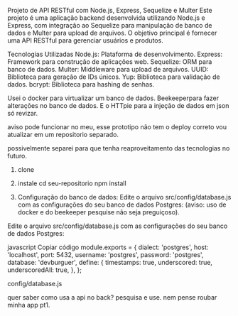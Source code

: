 Projeto de API RESTful com Node.js, Express, Sequelize e Multer
Este projeto é uma aplicação backend desenvolvida utilizando Node.js e Express, com integração ao Sequelize para manipulação de banco de dados e Multer para upload de arquivos. O objetivo principal é fornecer uma API RESTful para gerenciar usuários e produtos.

Tecnologias Utilizadas
Node.js: Plataforma de desenvolvimento.
Express: Framework para construção de aplicações web.
Sequelize: ORM para banco de dados.
Multer: Middleware para upload de arquivos.
UUID: Biblioteca para geração de IDs únicos.
Yup: Biblioteca para validação de dados.
bcrypt: Biblioteca para hashing de senhas.

Usei o docker para virtualizar um banco de dados.
Beekeeperpara fazer alterações no banco de dados.
E o HTTpie para a injeção de dados em json só revizar.

aviso pode funcionar no meu, esse prototipo não tem o deploy correto vou atualizar em um repositorio separado.

possivelmente separei para que tenha reaproveitamento das tecnologias no futuro.

1. clone
2.  instale
cd seu-repositorio
npm install

3. Configuração do banco de dados:
Edite o arquivo src/config/database.js com as configurações do seu banco de dados Postgres: (aviso: uso de docker e do beekeeper pesquise não seja preguiçoso).

Edite o arquivo src/config/database.js com as configurações do seu banco de dados Postgres:

javascript
Copiar código
module.exports = {
  dialect: 'postgres',
  host: 'localhost',
  port: 5432,
  username: 'postgres',
  password: 'postgres',
  database: 'devburguer',
  define: {
      timestamps: true,
      underscored: true,
      underscoredAll: true,
  },
};

config/database.js 

quer saber como usa a api no back? pesquisa e use.
nem pense roubar minha app pt1.



